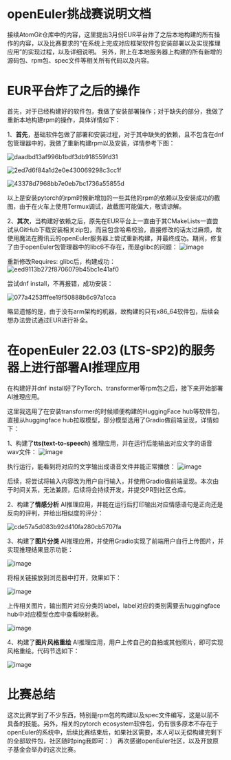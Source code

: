 # openEuler挑战赛说明文档

接续AtomGit仓库中的内容，这里提出3月份EUR平台炸了之后本地构建的所有操作的内容，以及比赛要求的“在系统上完成对应框架软件包安装部署以及实现推理应用”的实现过程，以及详细说明。
另外，附上在本地服务器上构建的所有新增的源码包、rpm包、spec文件等相关所有代码以及内容。

# EUR平台炸了之后的操作
首先，对于已经构建好的软件包，我做了安装部署操作；对于缺失的部分，我做了重新本地构建rpm的操作，具体详情如下：

1、**首先**，基础软件包做了部署和安装过程，对于其中缺失的依赖，且不包含在dnf包管理器中的，我做了重新构建rpm以及安装，详情参考下图：

![daadbd13af996b1bdf3db918559fd31](https://github.com/xiaodouzi666/openEuler-/assets/77219630/aace21b1-410b-4dbf-aff1-e728a115a5a1)

![2ed7d6f84a1d2e0e430069298c3cc1f](https://github.com/xiaodouzi666/openEuler-/assets/77219630/67d9363b-4535-4474-a180-590ab722b73c)

![43378d7968bb7e0eb7bc1736a55855d](https://github.com/xiaodouzi666/openEuler-/assets/77219630/e448e037-5a3b-45b4-9d43-9795e4aa5033)

以上是安装pytorch的rpm时候新增加的一些其他的rpm的依赖以及安装成功的截图，由于在火车上使用Termux调试，故截图可能偏大，敬请谅解。

2、**其次**，当构建好依赖之后，原先在EUR平台上一直由于其CMakeLists一直尝试从GitHub下载安装相关zip包，而且包含哈希校验，直接修改的话太过麻烦，故使用魔法在腾讯云的openEuler服务器上尝试重新构建，并最终成功。期间，修复了由于openEuler包管理器中的libc6不存在，而是glibc的问题：
![image](https://github.com/xiaodouzi666/openEuler-/assets/77219630/3682460b-c154-4dab-8aff-95331eb9dba6)

重新修改Requires: glibc后，构建成功：
![eed9113b272f8706079b45bc1e41af0](https://github.com/xiaodouzi666/openEuler-/assets/77219630/85fe2211-611d-4276-8471-568b4db18a2b)


尝试dnf install，不再报错，成功安装：

![077a4253fffee19f50888b6c97a1cca](https://github.com/xiaodouzi666/openEuler-/assets/77219630/71899bf9-36d4-4f27-a0b9-b5fad0d96e29)

略显遗憾的是，由于没有arm架构的机器，故构建的只有x86_64软件包，后续会想办法尝试通过EUR进行补全。

# 在openEuler 22.03 (LTS-SP2)的服务器上进行部署AI推理应用

在构建好并dnf install好了PyTorch、transformer等rpm包之后，接下来开始部署AI推理应用。

这里我选用了在安装transformer的时候顺便构建的HuggingFace hub等软件包，直接从huggingface hub拉取模型，部分模型选用了Gradio做前端呈现，详情如下：

1、构建了**tts(text-to-speech)** 推理应用，并在运行后能输出对应文字的语音wav文件：
![image](https://github.com/xiaodouzi666/openEuler-/assets/77219630/95462190-2eb0-43ba-a771-5c6dd11e253c)

执行运行，能看到将对应的文字输出成语音文件并能正常播放：
![image](https://github.com/xiaodouzi666/openEuler-/assets/77219630/8c0fa4f8-98bc-4334-a183-8552b98599cc)

后续，将尝试将输入内容改为用户自行输入，并使用Gradio做前端呈现。本次由于时间关系，无法兼顾，后续将会持续开发，并提交PR到社区仓库。

2、构建了**情感分析** AI推理应用，并能在运行后打印输出对应情感语句是正向还是反向的评判，并给出相似度的评分：

![cde57a5d083b92d410fa280cb5707fa](https://github.com/xiaodouzi666/openEuler-/assets/77219630/29d3cb15-b440-47ba-a1e9-8b6f24f8c789)

3、构建了**图片分类** AI推理应用，并使用Gradio实现了前端用户自行上传图片，并实现推理结果显示功能：

![image](https://github.com/xiaodouzi666/openEuler-/assets/77219630/43779e23-8028-4243-abda-2991257fb7dd)

将相关链接放到浏览器中打开，效果如下：

![image](https://github.com/xiaodouzi666/openEuler-/assets/77219630/8369e2a5-3d04-450d-8488-d82597c4711d)

上传相关图片，输出图片对应分类的label，label对应的类别需要去huggingface hub中对应模型仓库中查看映射表。

![image](https://github.com/xiaodouzi666/openEuler-/assets/77219630/adc7d5e5-f541-4449-8fcb-ae6fe5bcb925)

4、构建了**图片风格重绘** AI推理应用，用户上传自己的自拍或其他照片，即可实现风格重绘。代码节选如下：

![image](https://github.com/xiaodouzi666/openEuler-/assets/77219630/c57393a3-97ac-4908-b6eb-55de5f833adb)


# 比赛总结

这次比赛学到了不少东西，特别是rpm包的构建以及spec文件编写，这是以前不具备的技能。另外，相关的pytorch ecosystem软件包，仍有很多原本不存在于openEuler的系统中，后续比赛结束后，如果社区需要，本人可以无偿构建完剩下的全部软件包，社区随时ping我即可：） 
再次感谢openEuler社区，以及开放原子基金会举办的这次比赛。
